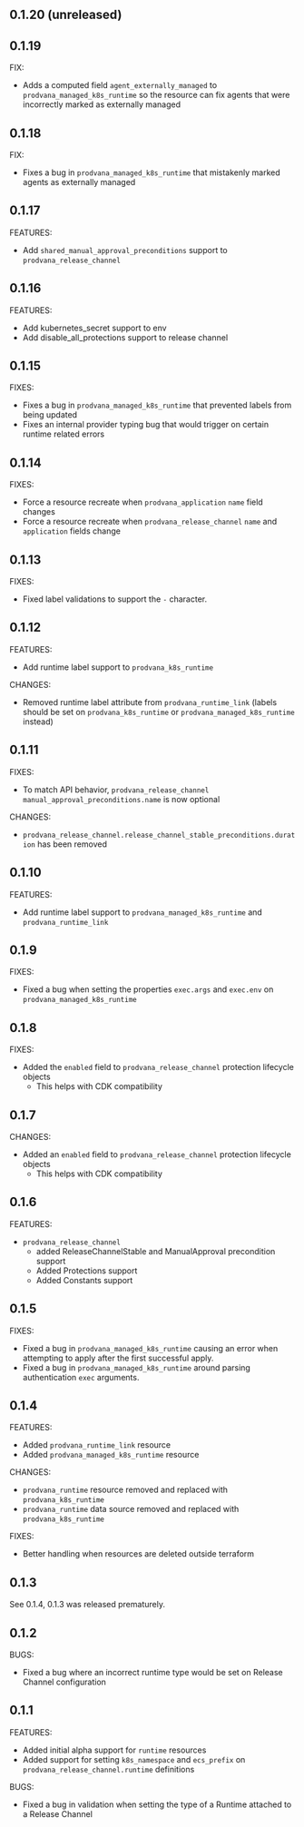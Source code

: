 ## 0.1.20 (unreleased)

## 0.1.19

FIX:
- Adds a computed field `agent_externally_managed` to  `prodvana_managed_k8s_runtime` so the resource can fix agents that were incorrectly marked as externally managed

## 0.1.18

FIX:
- Fixes a bug in `prodvana_managed_k8s_runtime` that mistakenly marked agents as externally managed

## 0.1.17

FEATURES:
- Add  `shared_manual_approval_preconditions` support to `prodvana_release_channel`

## 0.1.16

FEATURES:
- Add kubernetes_secret support to env
- Add disable_all_protections support to release channel

## 0.1.15

FIXES:
  - Fixes a bug in `prodvana_managed_k8s_runtime` that prevented labels from being updated
  - Fixes an internal provider typing bug that would trigger on certain runtime related errors

## 0.1.14

FIXES:
  - Force a resource recreate when `prodvana_application` `name` field changes
  - Force a resource recreate when `prodvana_release_channel` `name` and `application` fields change

## 0.1.13

FIXES:
- Fixed label validations to support the `-` character.

## 0.1.12

FEATURES:
  - Add runtime label support to `prodvana_k8s_runtime`

CHANGES:
  - Removed runtime label attribute from `prodvana_runtime_link` (labels should be set on `prodvana_k8s_runtime` or `prodvana_managed_k8s_runtime` instead)

## 0.1.11

FIXES:
  - To match API behavior, `prodvana_release_channel` `manual_approval_preconditions.name` is now optional

CHANGES:
  - `prodvana_release_channel.release_channel_stable_preconditions.duration` has been removed

## 0.1.10

FEATURES:
  - Add runtime label support to `prodvana_managed_k8s_runtime` and `prodvana_runtime_link`

## 0.1.9

FIXES:
  - Fixed a bug when setting the properties `exec.args` and `exec.env` on `prodvana_managed_k8s_runtime`

## 0.1.8

FIXES:
  - Added the `enabled` field to `prodvana_release_channel` protection lifecycle objects
    - This helps with CDK compatibility 


## 0.1.7

CHANGES:
  - Added an `enabled` field to `prodvana_release_channel` protection lifecycle objects
    - This helps with CDK compatibility 

## 0.1.6

FEATURES:
 - `prodvana_release_channel`
   - added ReleaseChannelStable and ManualApproval precondition support
   - Added Protections support
   - Added Constants support

## 0.1.5

FIXES:
 - Fixed a bug in `prodvana_managed_k8s_runtime` causing an error when attempting to apply after the first successful apply.
 - Fixed a bug in `prodvana_managed_k8s_runtime` around parsing authentication `exec` arguments.

## 0.1.4

FEATURES:
- Added `prodvana_runtime_link` resource
- Added `prodvana_managed_k8s_runtime` resource

CHANGES:
- `prodvana_runtime` resource removed and replaced with `prodvana_k8s_runtime`
- `prodvana_runtime` data source removed and replaced with `prodvana_k8s_runtime`

FIXES:
- Better handling when resources are deleted outside terraform

## 0.1.3

See 0.1.4, 0.1.3 was released prematurely.

## 0.1.2

BUGS:
- Fixed a bug where an incorrect runtime type would be set on Release Channel configuration

## 0.1.1

FEATURES:
- Added initial alpha support for `runtime` resources
- Added support for setting `k8s_namespace` and `ecs_prefix` on `prodvana_release_channel.runtime` definitions

BUGS:
- Fixed a bug in validation when setting the type of a Runtime attached to a Release Channel
